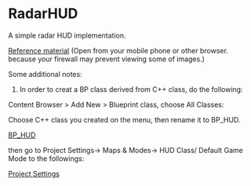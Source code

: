 # RadarHUD
A simple radar HUD implementation.

[Reference material](https://orfeasel.com/cpp-radar/) (Open from your mobile phone or other browser. because your firewall may prevent viewing some of images.)

Some additional notes:

1. In order to creat a BP class derived from C++ class, do the following:

Content Browser > Add New > Blueprint class, choose All Classes:

Choose C++ class you created on the menu, then rename it to BP_HUD.

[BP_HUD](https://github.com/SeokLeeUS/RadarHUD/raw/master/_image/BP_HUD_Class.png)

then go to Project Settings-> Maps & Modes-> HUD Class/ Default Game Mode to the followings:

[Project Settings](https://github.com/SeokLeeUS/RadarHUD/raw/master/_image/Project_Settings.png)




